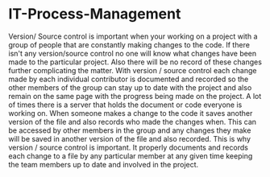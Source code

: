 # IT-Process-Management
Version/ Source control is important when your working on a project with a group of people that are constantly making changes to the code. If there isn't any version/source control no one will know what changes have been made to the particular project. Also there will be no record of these changes further complicating the matter. With version / source control each change made by each individual contributor is documented and recorded so the other members of the group can stay up to date with the project and also remain on the same page with the progress being made on the project. A lot of times there is a server that holds the document or code everyone is working on. When someone makes a change to the code it saves another version of the file and also records who made the changes when. This can be accessed by other members in the group and any changes they make will be saved in another version of the file and also recorded. This is why version / source control is important. It properly documents and records each change to a file by any particular member at any given time keeping the team members up to date and involved in the project.
